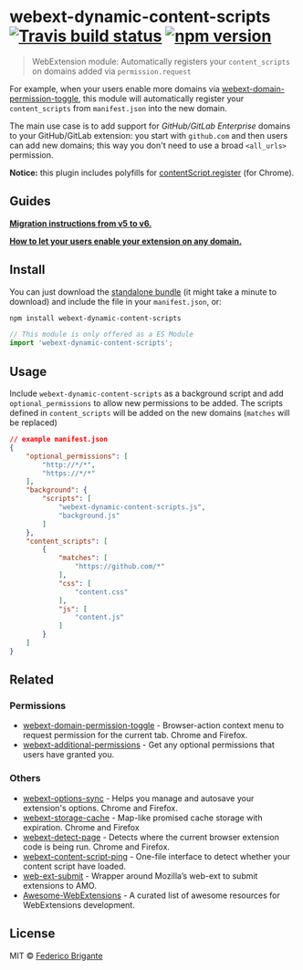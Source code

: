 # webext-dynamic-content-scripts [![Travis build status](https://api.travis-ci.org/fregante/webext-dynamic-content-scripts.svg?branch=master)](https://travis-ci.org/fregante/webext-dynamic-content-scripts) [![npm version](https://img.shields.io/npm/v/webext-dynamic-content-scripts.svg)](https://www.npmjs.com/package/webext-dynamic-content-scripts)

> WebExtension module: Automatically registers your `content_scripts` on domains added via `permission.request`

For example, when your users enable more domains via [webext-domain-permission-toggle](https://github.com/fregante/webext-domain-permission-toggle), this module will automatically register your `content_scripts` from `manifest.json` into the new domain.

The main use case is to add support for _GitHub/GitLab Enterprise_ domains to your GitHub/GitLab extension: you start with `github.com` and then users can add new domains; this way you don't need to use a broad `<all_urls>` permission.

**Notice:** this plugin includes polyfills for [contentScript.register](https://github.com/fregante/content-scripts-register-polyfill) (for Chrome).

## Guides

[**Migration instructions from v5 to v6.**](https://github.com/fregante/webext-dynamic-content-scripts/pull/9)

[**How to let your users enable your extension on any domain.**](how-to-add-github-enterprise-support-to-web-extensions.md)

## Install

You can just download the [standalone bundle](https://packd.fregante.now.sh/webext-dynamic-content-scripts) (it might take a minute to download) and include the file in your `manifest.json`, or:

```sh
npm install webext-dynamic-content-scripts
```

```js
// This module is only offered as a ES Module
import 'webext-dynamic-content-scripts';
```

## Usage

Include `webext-dynamic-content-scripts` as a background script and add `optional_permissions` to allow new permissions to be added. The scripts defined in `content_scripts` will be added on the new domains (`matches` will be replaced)

```json
// example manifest.json
{
	"optional_permissions": [
		"http://*/*",
		"https://*/*"
	],
	"background": {
		"scripts": [
			"webext-dynamic-content-scripts.js",
			"background.js"
		]
	},
	"content_scripts": [
		{
			"matches": [
				"https://github.com/*"
			],
			"css": [
				"content.css"
			],
			"js": [
				"content.js"
			]
		}
	]
}
```

## Related

### Permissions

- [webext-domain-permission-toggle](https://github.com/fregante/webext-domain-permission-toggle) - Browser-action context menu to request permission for the current tab. Chrome and Firefox.
- [webext-additional-permissions](https://github.com/fregante/webext-additional-permissions) - Get any optional permissions that users have granted you.

### Others

- [webext-options-sync](https://github.com/fregante/webext-options-sync) - Helps you manage and autosave your extension's options. Chrome and Firefox.
- [webext-storage-cache](https://github.com/fregante/webext-storage-cache) - Map-like promised cache storage with expiration. Chrome and Firefox
- [webext-detect-page](https://github.com/fregante/webext-detect-page) - Detects where the current browser extension code is being run. Chrome and Firefox.
- [webext-content-script-ping](https://github.com/fregante/webext-content-script-ping) - One-file interface to detect whether your content script have loaded.
- [web-ext-submit](https://github.com/fregante/web-ext-submit) - Wrapper around Mozilla’s web-ext to submit extensions to AMO.
- [Awesome-WebExtensions](https://github.com/fregante/Awesome-WebExtensions) - A curated list of awesome resources for WebExtensions development.

## License

MIT © [Federico Brigante](https://bfred.it)
